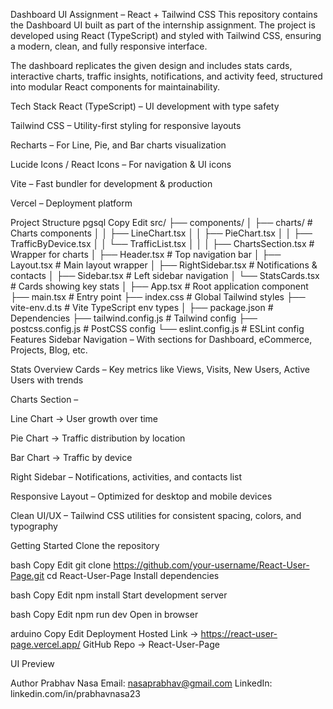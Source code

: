 Dashboard UI Assignment – React + Tailwind CSS
This repository contains the Dashboard UI built as part of the internship assignment. The project is developed using React (TypeScript) and styled with Tailwind CSS, ensuring a modern, clean, and fully responsive interface.

The dashboard replicates the given design and includes stats cards, interactive charts, traffic insights, notifications, and activity feed, structured into modular React components for maintainability.

 Tech Stack
React (TypeScript) – UI development with type safety

Tailwind CSS – Utility-first styling for responsive layouts

Recharts – For Line, Pie, and Bar charts visualization

Lucide Icons / React Icons – For navigation & UI icons

Vite – Fast bundler for development & production

Vercel – Deployment platform

Project Structure
pgsql
Copy
Edit
src/
 ├── components/
 │    ├── charts/                 # Charts components
 │    │     ├── LineChart.tsx
 │    │     ├── PieChart.tsx
 │    │     ├── TrafficByDevice.tsx
 │    │     └── TrafficList.tsx
 │    │
 │    ├── ChartsSection.tsx       # Wrapper for charts
 │    ├── Header.tsx              # Top navigation bar
 │    ├── Layout.tsx              # Main layout wrapper
 │    ├── RightSidebar.tsx        # Notifications & contacts
 │    ├── Sidebar.tsx             # Left sidebar navigation
 │    └── StatsCards.tsx          # Cards showing key stats
 │
 ├── App.tsx                      # Root application component
 ├── main.tsx                     # Entry point
 ├── index.css                    # Global Tailwind styles
 ├── vite-env.d.ts                # Vite TypeScript env types
 │
 ├── package.json                 # Dependencies
 ├── tailwind.config.js           # Tailwind config
 ├── postcss.config.js            # PostCSS config
 └── eslint.config.js             # ESLint config
 Features
 Sidebar Navigation – With sections for Dashboard, eCommerce, Projects, Blog, etc.

 Stats Overview Cards – Key metrics like Views, Visits, New Users, Active Users with trends

 Charts Section –

 Line Chart → User growth over time

 Pie Chart → Traffic distribution by location

 Bar Chart → Traffic by device

 Right Sidebar – Notifications, activities, and contacts list

 Responsive Layout – Optimized for desktop and mobile devices

 Clean UI/UX – Tailwind CSS utilities for consistent spacing, colors, and typography

 Getting Started
Clone the repository

bash
Copy
Edit
git clone https://github.com/your-username/React-User-Page.git
cd React-User-Page
Install dependencies

bash
Copy
Edit
npm install
Start development server

bash
Copy
Edit
npm run dev
Open in browser

 arduino
 Copy
 Edit
 Deployment
 Hosted Link → https://react-user-page.vercel.app/
 GitHub Repo → React-User-Page

 UI Preview

Author
 Prabhav Nasa
 Email: nasaprabhav@gmail.com
 LinkedIn: linkedin.com/in/prabhavnasa23
